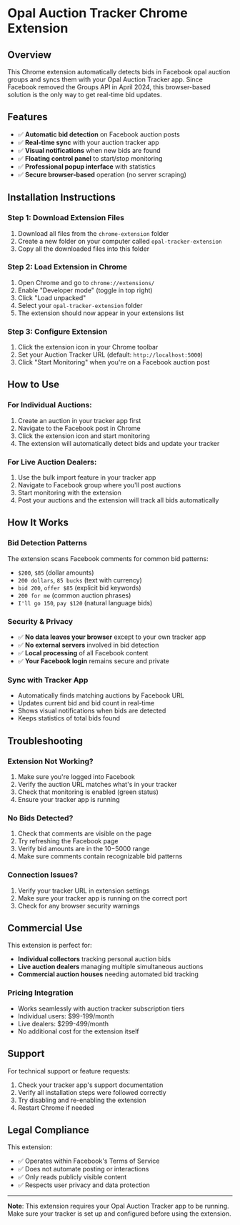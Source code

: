 # Opal Auction Tracker Chrome Extension

## Overview
This Chrome extension automatically detects bids in Facebook opal auction groups and syncs them with your Opal Auction Tracker app. Since Facebook removed the Groups API in April 2024, this browser-based solution is the only way to get real-time bid updates.

## Features
- ✅ **Automatic bid detection** on Facebook auction posts
- ✅ **Real-time sync** with your auction tracker app
- ✅ **Visual notifications** when new bids are found
- ✅ **Floating control panel** to start/stop monitoring
- ✅ **Professional popup interface** with statistics
- ✅ **Secure browser-based** operation (no server scraping)

## Installation Instructions

### Step 1: Download Extension Files
1. Download all files from the `chrome-extension` folder
2. Create a new folder on your computer called `opal-tracker-extension`
3. Copy all the downloaded files into this folder

### Step 2: Load Extension in Chrome
1. Open Chrome and go to `chrome://extensions/`
2. Enable "Developer mode" (toggle in top right)
3. Click "Load unpacked"
4. Select your `opal-tracker-extension` folder
5. The extension should now appear in your extensions list

### Step 3: Configure Extension
1. Click the extension icon in your Chrome toolbar
2. Set your Auction Tracker URL (default: `http://localhost:5000`)
3. Click "Start Monitoring" when you're on a Facebook auction post

## How to Use

### For Individual Auctions:
1. Create an auction in your tracker app first
2. Navigate to the Facebook post in Chrome
3. Click the extension icon and start monitoring
4. The extension will automatically detect bids and update your tracker

### For Live Auction Dealers:
1. Use the bulk import feature in your tracker app
2. Navigate to Facebook group where you'll post auctions
3. Start monitoring with the extension
4. Post your auctions and the extension will track all bids automatically

## How It Works

### Bid Detection Patterns
The extension scans Facebook comments for common bid patterns:
- `$200`, `$85` (dollar amounts)
- `200 dollars`, `85 bucks` (text with currency)
- `bid 200`, `offer $85` (explicit bid keywords)
- `200 for me` (common auction phrases)
- `I'll go 150`, `pay $120` (natural language bids)

### Security & Privacy
- ✅ **No data leaves your browser** except to your own tracker app
- ✅ **No external servers** involved in bid detection
- ✅ **Local processing** of all Facebook content
- ✅ **Your Facebook login** remains secure and private

### Sync with Tracker App
- Automatically finds matching auctions by Facebook URL
- Updates current bid and bid count in real-time
- Shows visual notifications when bids are detected
- Keeps statistics of total bids found

## Troubleshooting

### Extension Not Working?
1. Make sure you're logged into Facebook
2. Verify the auction URL matches what's in your tracker
3. Check that monitoring is enabled (green status)
4. Ensure your tracker app is running

### No Bids Detected?
1. Check that comments are visible on the page
2. Try refreshing the Facebook page
3. Verify bid amounts are in the $10-$5000 range
4. Make sure comments contain recognizable bid patterns

### Connection Issues?
1. Verify your tracker URL in extension settings
2. Make sure your tracker app is running on the correct port
3. Check for any browser security warnings

## Commercial Use

This extension is perfect for:
- **Individual collectors** tracking personal auction bids
- **Live auction dealers** managing multiple simultaneous auctions
- **Commercial auction houses** needing automated bid tracking

### Pricing Integration
- Works seamlessly with auction tracker subscription tiers
- Individual users: $99-199/month
- Live dealers: $299-499/month  
- No additional cost for the extension itself

## Support

For technical support or feature requests:
1. Check your tracker app's support documentation
2. Verify all installation steps were followed correctly
3. Try disabling and re-enabling the extension
4. Restart Chrome if needed

## Legal Compliance

This extension:
- ✅ Operates within Facebook's Terms of Service
- ✅ Does not automate posting or interactions
- ✅ Only reads publicly visible content
- ✅ Respects user privacy and data protection

---

**Note**: This extension requires your Opal Auction Tracker app to be running. Make sure your tracker is set up and configured before using the extension.